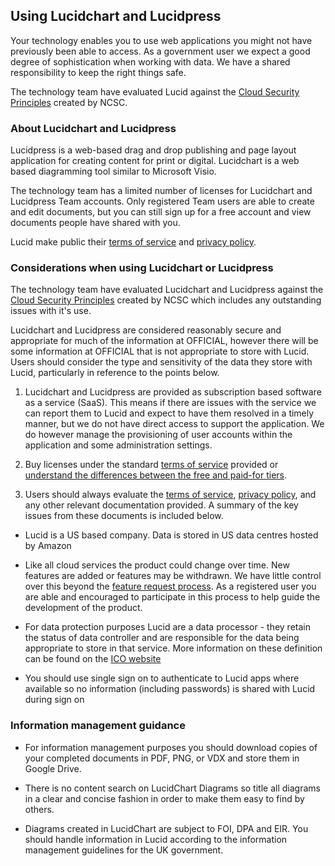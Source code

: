 ## Using Lucidchart and Lucidpress

Your technology enables you to use web applications you might not have previously been able to access.  As a government user we expect a good degree of sophistication when working with data.  We have a shared responsibility to keep the right things safe.

The technology team have evaluated Lucid against the [Cloud Security Principles](https://www.gov.uk/government/publications/cloud-service-security-principles/cloud-service-security-principles) created by NCSC.

### About Lucidchart and Lucidpress

Lucidpress is a web-based drag and drop publishing and page layout application for creating content for print or digital.  Lucidchart is a web based diagramming tool similar to Microsoft Visio.

The technology team has a limited number of licenses for Lucidchart and Lucidpress Team accounts.  Only registered Team users are able to create and edit documents, but you can still sign up for a free account and view documents people have shared with you.

Lucid make public their [terms of service](https://www.lucidchart.com/pages/tos) and [privacy policy](https://www.lucidchart.com/pages/privacy).

### Considerations when using Lucidchart or Lucidpress

The technology team have evaluated Lucidchart and Lucidpress against the [Cloud Security Principles](https://www.gov.uk/government/publications/cloud-service-security-principles/cloud-service-security-principles) created by NCSC which includes any outstanding issues with it's use.

Lucidchart and Lucidpress are considered reasonably secure and appropriate for much of the information at OFFICIAL, however there will be some information at OFFICIAL that is not appropriate to store with Lucid.  Users should consider the type and sensitivity of the data they store with Lucid, particularly in reference to the points below.

1. Lucidchart and Lucidpress are provided as subscription based software as a service (SaaS).  This means if there are issues with the service we can report them to Lucid and expect to have them resolved in a timely manner, but we do not have direct access to support the application.  We do however manage the provisioning of user accounts within the application and some administration settings.

2. Buy licenses under the standard [terms of service](https://www.lucidchart.com/pages/tos) provided or [understand the differences between the free and paid-for tiers](https://www.lucidchart.com/users/registerLevel?tP=1&t4=A&t10=A).

3. Users should always evaluate the [terms of service](https://www.lucidchart.com/pages/tos), [privacy policy](https://www.lucidchart.com/pages/privacy), and any other relevant documentation provided.  A summary of the key issues from these documents is included below.

* Lucid is a US based company.  Data is stored in US data centres hosted by Amazon

* Like all cloud services the product could change over time.  New features are added or features may be withdrawn.  We have little control over this beyond the [feature request process](https://lucidchart.zendesk.com/forums/21398513-Current-Feature-Requests). As a registered user you are able and encouraged to participate in this process to help guide the development of the product.

* For data protection purposes Lucid are a data processor - they retain the status of data controller and are responsible for the data being appropriate to store in that service.  More information on these definition can be found on the [ICO website](https://ico.org.uk/media/for-organisations/documents/1546/data-controllers-and-data-processors-dp-guidance.pdf)

* You should use single sign on to authenticate to Lucid apps where available so no information (including passwords) is shared with Lucid during sign on

### Information management guidance

* For information management purposes you should download copies of your completed documents in PDF, PNG, or VDX and store them in Google Drive.

* There is no content search on LucidChart Diagrams so title all diagrams in a clear and concise fashion in order to make them easy to find by others.

* Diagrams created in LucidChart are subject to FOI, DPA and EIR.  You should handle information in Lucid according to the information management guidelines for the UK government.
